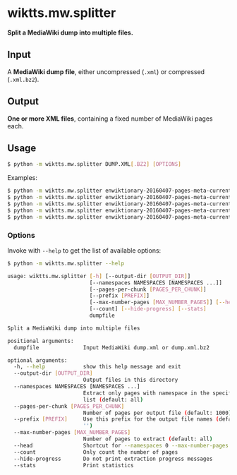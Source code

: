 # wiktts.mw.splitter 

**Split a MediaWiki dump into multiple files.**


## Input

A **MediaWiki dump file**, either uncompressed (``.xml``) or compressed (``.xml.bz2``).


## Output

**One or more XML files**, containing a fixed number of MediaWiki pages each.


## Usage

```bash
$ python -m wiktts.mw.splitter DUMP.XML[.BZ2] [OPTIONS]
```

Examples:

```bash
$ python -m wiktts.mw.splitter enwiktionary-20160407-pages-meta-current.xml.bz2 --output-dir /tmp/out/
$ python -m wiktts.mw.splitter enwiktionary-20160407-pages-meta-current.xml.bz2 --output-dir /tmp/out/ --stats
$ python -m wiktts.mw.splitter enwiktionary-20160407-pages-meta-current.xml.bz2 --output-dir /tmp/out/ --namespaces 0 1 2 --pages-per-chunk 10000
$ python -m wiktts.mw.splitter enwiktionary-20160407-pages-meta-current.xml.bz2 --output-dir /tmp/out/ --head
$ python -m wiktts.mw.splitter enwiktionary-20160407-pages-meta-current.xml.bz2 --count 
```

### Options

Invoke with ``--help`` to get the list of available options:

```bash
$ python -m wiktts.mw.splitter --help

usage: wiktts.mw.splitter [-h] [--output-dir [OUTPUT_DIR]]
                          [--namespaces NAMESPACES [NAMESPACES ...]]
                          [--pages-per-chunk [PAGES_PER_CHUNK]]
                          [--prefix [PREFIX]]
                          [--max-number-pages [MAX_NUMBER_PAGES]] [--head]
                          [--count] [--hide-progress] [--stats]
                          dumpfile

Split a MediaWiki dump into multiple files

positional arguments:
  dumpfile              Input MediaWiki dump.xml or dump.xml.bz2

optional arguments:
  -h, --help            show this help message and exit
  --output-dir [OUTPUT_DIR]
                        Output files in this directory
  --namespaces NAMESPACES [NAMESPACES ...]
                        Extract only pages with namespace in the specified
                        list (default: all)
  --pages-per-chunk [PAGES_PER_CHUNK]
                        Number of pages per output file (default: 1000)
  --prefix [PREFIX]     Use this prefix for the output file names (default:
                        '')
  --max-number-pages [MAX_NUMBER_PAGES]
                        Number of pages to extract (default: all)
  --head                Shortcut for --namespaces 0 --max-number-pages 1000
  --count               Only count the number of pages
  --hide-progress       Do not print extraction progress messages
  --stats               Print statistics
```

